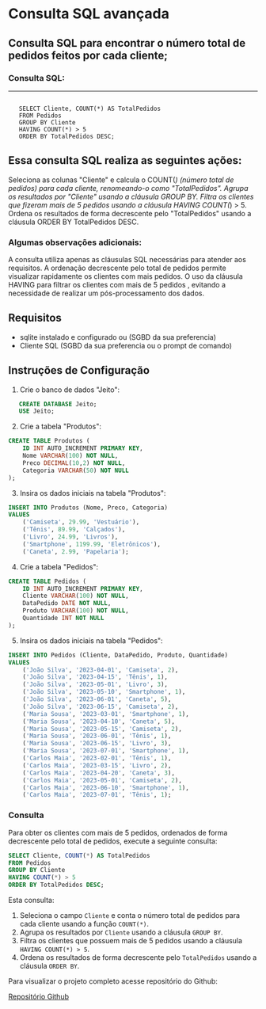 # Consulta SQL avançada
## Consulta SQL para encontrar o número total de pedidos feitos por cada cliente;

### Consulta SQL:
--- 
~~~
   
   SELECT Cliente, COUNT(*) AS TotalPedidos
   FROM Pedidos
   GROUP BY Cliente
   HAVING COUNT(*) > 5
   ORDER BY TotalPedidos DESC;
~~~

## Essa consulta SQL realiza as seguintes ações:

Seleciona as colunas "Cliente" e calcula o COUNT(*) (número total de pedidos) para cada cliente, renomeando-o como "TotalPedidos".
Agrupa os resultados por "Cliente" usando a cláusula GROUP BY.
Filtra os clientes que fizeram mais de 5 pedidos usando a cláusula HAVING COUNT(*) > 5.
Ordena os resultados de forma decrescente pelo "TotalPedidos" usando a cláusula ORDER BY TotalPedidos DESC.

### Algumas observações adicionais:

A consulta utiliza apenas as cláusulas SQL necessárias para atender aos requisitos.
A ordenação decrescente pelo total de pedidos permite visualizar rapidamente os clientes com mais pedidos.
O uso da cláusula HAVING para filtrar os clientes com mais de 5 pedidos , evitando a necessidade de realizar um pós-processamento dos dados.


## Requisitos
- sqlite instalado e configurado ou (SGBD da sua preferencia)
- Cliente SQL (SGBD da sua preferencia ou o prompt de comando)

## Instruções de Configuração

1. Crie o banco de dados "Jeito":
~~~sql
   CREATE DATABASE Jeito;
   USE Jeito;
~~~

2. Crie a tabela "Produtos":
~~~sql
CREATE TABLE Produtos (
    ID INT AUTO_INCREMENT PRIMARY KEY,
    Nome VARCHAR(100) NOT NULL,
    Preco DECIMAL(10,2) NOT NULL,
    Categoria VARCHAR(50) NOT NULL
);
~~~

3. Insira os dados iniciais na tabela "Produtos":
~~~sql
INSERT INTO Produtos (Nome, Preco, Categoria)
VALUES
    ('Camiseta', 29.99, 'Vestuário'),
    ('Tênis', 89.99, 'Calçados'),
    ('Livro', 24.99, 'Livros'),
    ('Smartphone', 1199.99, 'Eletrônicos'),
    ('Caneta', 2.99, 'Papelaria');
~~~

4. Crie a tabela "Pedidos":
~~~sql
CREATE TABLE Pedidos (
    ID INT AUTO_INCREMENT PRIMARY KEY,
    Cliente VARCHAR(100) NOT NULL,
    DataPedido DATE NOT NULL,
    Produto VARCHAR(100) NOT NULL,
    Quantidade INT NOT NULL
);
~~~

5. Insira os dados iniciais na tabela "Pedidos":
~~~sql
INSERT INTO Pedidos (Cliente, DataPedido, Produto, Quantidade)
VALUES
    ('João Silva', '2023-04-01', 'Camiseta', 2),
    ('João Silva', '2023-04-15', 'Tênis', 1),
    ('João Silva', '2023-05-01', 'Livro', 3),
    ('João Silva', '2023-05-10', 'Smartphone', 1),
    ('João Silva', '2023-06-01', 'Caneta', 5),
    ('João Silva', '2023-06-15', 'Camiseta', 2),
    ('Maria Sousa', '2023-03-01', 'Smartphone', 1),
    ('Maria Sousa', '2023-04-10', 'Caneta', 5),
    ('Maria Sousa', '2023-05-15', 'Camiseta', 2),
    ('Maria Sousa', '2023-06-01', 'Tênis', 1),
    ('Maria Sousa', '2023-06-15', 'Livro', 3),
    ('Maria Sousa', '2023-07-01', 'Smartphone', 1),
    ('Carlos Maia', '2023-02-01', 'Tênis', 1),
    ('Carlos Maia', '2023-03-15', 'Livro', 2),
    ('Carlos Maia', '2023-04-20', 'Caneta', 3),
    ('Carlos Maia', '2023-05-01', 'Camiseta', 2),
    ('Carlos Maia', '2023-06-10', 'Smartphone', 1),
    ('Carlos Maia', '2023-07-01', 'Tênis', 1);
~~~

### Consulta 

Para obter os clientes com mais de 5 pedidos, ordenados de forma decrescente pelo total de pedidos, execute a seguinte consulta:

~~~sql
SELECT Cliente, COUNT(*) AS TotalPedidos
FROM Pedidos
GROUP BY Cliente
HAVING COUNT(*) > 5
ORDER BY TotalPedidos DESC;
~~~

Esta consulta:
1. Seleciona o campo `Cliente` e conta o número total de pedidos para cada cliente usando a função `COUNT(*)`.
2. Agrupa os resultados por `Cliente` usando a cláusula `GROUP BY`.
3. Filtra os clientes que possuem mais de 5 pedidos usando a cláusula `HAVING COUNT(*) > 5`.
4. Ordena os resultados de forma decrescente pelo `TotalPedidos` usando a cláusula `ORDER BY`.

Para visualizar o projeto completo acesse repositório do Github:

[Repositório Github](https://github.com/)

